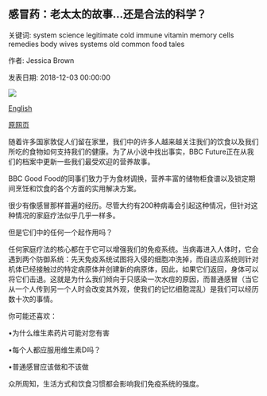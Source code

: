 ## 感冒药：老太太的故事...还是合法的科学？

关键词: system science legitimate cold immune vitamin memory cells remedies body wives systems old common food tales

作者: Jessica Brown

发表日期: 2018-12-03 00:00:00

![](https://ichef.bbci.co.uk/wwfeatures/live/624_351/images/live/p0/6t/k6/p06tk6q6.jpg)

[English](Cold%20remedies%3A%20Old%20wives%27%20tales...%20or%20legitimate%20science%3F.md)

[原网页](https://www.bbc.com/future/article/20181203-do-cold-remedies-like-chicken-soup-and-vitamin-c-really-work)

随着许多国家敦促人们留在家里，我们中的许多人越来越关注我们的饮食以及我们所吃的食物如何支持我们的健康。为了从小说中找出事实，BBC Future正在从我们的档案中更新一些我们最受欢迎的营养故事。

BBC Good Food的同事们致力于为食材调换，营养丰富的储物柜食谱以及锁定期间烹饪和饮食的各个方面的实用解决方案。

很少有像感冒那样普遍的经历。尽管大约有200种病毒会引起这种情况，但针对这种情况的家庭疗法似乎几乎一样多。

但是它们中的任何一个起作用吗？

任何家庭疗法的核心都在于它可以增强我们的免疫系统。当病毒进入人体时，它会遇到两个防御系统：先天免疫系统试图将入侵的细胞冲洗掉，而自适应系统则针对机体已经接触过的特定病原体并创建新的病原体，因此，如果它们返回，身体可以将它们击退。这就是为什么我们倾向于只感染一次水痘的原因，而普通感冒（当它从一个人传到另一个人时会改变其外观，使我们的记忆细胞混乱）是我们可以经历数十次的事情。

你可能还喜欢：

•为什么维生素药片可能对您有害

•每个人都应服用维生素D吗？

•普通感冒应该做和不该做

众所周知，生活方式和饮食习惯都会影响我们免疫系统的强度。